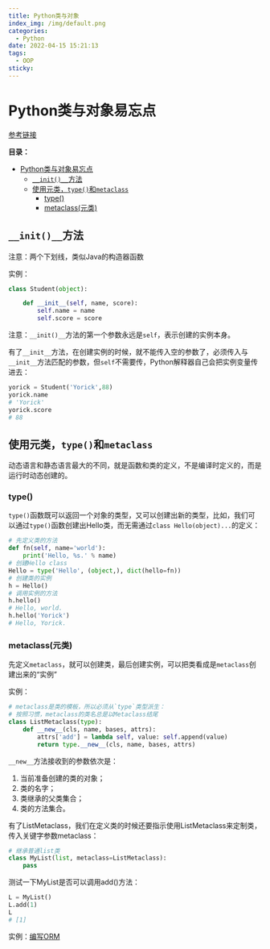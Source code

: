 ```yaml
---
title: Python类与对象
index_img: /img/default.png
categories: 
  - Python
date: 2022-04-15 15:21:13
tags: 
  - OOP
sticky: 
---
```


# Python类与对象易忘点

[参考链接](https://www.liaoxuefeng.com/wiki/1016959663602400/1017496031185408)

**目录：**
- [Python类与对象易忘点](#python类与对象易忘点)
  - [`__init()__`方法](#__init__方法)
  - [使用元类，`type()`和`metaclass`](#使用元类type和metaclass)
    - [type()](#type)
    - [metaclass(元类)](#metaclass元类)

## `__init()__`方法
注意：两个下划线，类似Java的构造器函数

实例：
```py
class Student(object):

    def __init__(self, name, score):
        self.name = name
        self.score = score
```
注意：`__init()__`方法的第一个参数永远是`self`，表示创建的实例本身。  

有了`__init__`方法，在创建实例的时候，就不能传入空的参数了，必须传入与`__init__`方法匹配的参数，但`self`不需要传，Python解释器自己会把实例变量传进去：
```py
yorick = Student('Yorick',88)
yorick.name
# 'Yorick'
yorick.score
# 88
```

## 使用元类，`type()`和`metaclass`

动态语言和静态语言最大的不同，就是函数和类的定义，不是编译时定义的，而是运行时动态创建的。

### type()

`type()`函数既可以返回一个对象的类型，又可以创建出新的类型，比如，我们可以通过`type()`函数创建出Hello类，而无需通过`class Hello(object)...`的定义：
```py
# 先定义类的方法
def fn(self, name='world'): 
    print('Hello, %s.' % name)
# 创建Hello class
Hello = type('Hello', (object,), dict(hello=fn))
# 创建类的实例
h = Hello()
# 调用实例的方法
h.hello()
# Hello, world.
h.hello('Yorick')
# Hello, Yorick.
```
### metaclass(元类)

先定义`metaclass`，就可以创建类，最后创建实例，可以把类看成是`metaclass`创建出来的“实例”

实例：
```py
# metaclass是类的模板，所以必须从`type`类型派生：
# 按照习惯，metaclass的类名总是以Metaclass结尾
class ListMetaclass(type):
    def __new__(cls, name, bases, attrs):
        attrs['add'] = lambda self, value: self.append(value)
        return type.__new__(cls, name, bases, attrs)
```
`__new__`方法接收到的参数依次是：
1. 当前准备创建的类的对象；
2. 类的名字；
3. 类继承的父类集合；
4. 类的方法集合。

有了ListMetaclass，我们在定义类的时候还要指示使用ListMetaclass来定制类，传入关键字参数metaclass：
```py
# 继承普通list类
class MyList(list, metaclass=ListMetaclass):
    pass
```
测试一下MyList是否可以调用add()方法：
```py
L = MyList()
L.add(1)
L
# [1]
```
实例：[编写ORM](./orm.md)